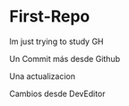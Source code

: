 # First-Repo
Im just trying to study GH

Un Commit más desde Github

Una actualizacion

Cambios desde DevEditor
